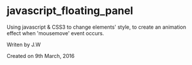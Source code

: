 # javascript_floating_panel
Using javascript &amp; CSS3 to change elements' style, to create an animation effect when 'mousemove' event occurs.

Writen by J.W

Created on 9th March, 2016
